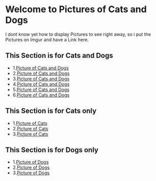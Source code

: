 # Welcome to Pictures of Cats and Dogs



I dont know yet how to display Pictures to see right away, so i put the Pictures on Imgur and have a Link here.

## This Section is for Cats and Dogs

- 1.[Picture of Cats and Dogs](https://imgur.com/drAI8X4)
- 2.[Picture of Cats and Dogs](https://imgur.com/emGVCUH)
- 3.[Picture of Cats and Dogs](https://imgur.com/BC9eNM3)
- 4.[Picture of Cats and Dogs](https://imgur.com/Gylxs3e)
- 5.[Picture of Cats and Dogs](https://imgur.com/D53GR0i)
- 6.[Picture of Cats and Dogs](https://imgur.com/UVUsfex)

## This Section is for Cats only

- 1.[Picture of Cats](https://imgur.com/uLN0uKI)
- 2.[Picture of Cats](https://imgur.com/gbjllq8)
- 3.[Picture of Cats](https://imgur.com/5Sa6GN6)

## This Section is for Dogs only

- 1.[Picture of Dogs](https://imgur.com/y7F8OEh)
- 2.[Picture of Dogs](https://imgur.com/cn01y2O)
- 3.[Picture of Dogs](https://imgur.com/2VgBeR9)



